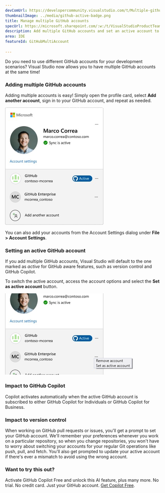 ```yaml
---
devComUrl: https://developercommunity.visualstudio.com/t/Multiple-github-user-accounts/10195369
thumbnailImage: ../media/github-active-badge.png
title: Manage multiple GitHub accounts
specUrl: https://microsoft.sharepoint.com/:w:/t/VisualStudioProductTeam/EfdJkRBfnmlHkCUlVgfrV_0BbA7B7ISqppWmOPkihdR1cw?e=MIBCab
description: Add multiple GitHub accounts and set an active account to drive GitHub features like GitHub Copilot and version control.
area: IDE
featureId: GitHubMultiAccount

---
```



Do you need to use different GitHub accounts for your development scenarios? Visual Studio now allows you to have multiple GitHub accounts at the same time!

### Adding multiple GitHub accounts
Adding multiple accounts is easy! Simply open the profile card, select **Add another account**, sign in to your GitHub account, and repeat as needed.

![Profile card with multiple GitHub accounts](../media/github-profilecard.png)

You can also add your accounts from the Account Settings dialog under **File > Account Settings**.

### Setting an active GitHub account

If you add multiple GitHub accounts, Visual Studio will default to the one marked as *active* for GitHub aware features, such as version control and GitHub Copilot. 

To switch the active account, access the account options and select the **Set as active account** button.

![Setting the GitHub active account](../media/github-setasactive.png)


### Impact to GitHub Copilot
Copilot activates automatically when the active GitHub account is subscribed to either GitHub Copilot for Individuals or GitHub Copilot for Business.

### Impact to version control

When working on GitHub pull requests or issues, you'll get a prompt to set your GitHub account. We'll remember your preferences whenever you work on a particular repository, so when you change repositories, you won't have to worry about switching your accounts for your regular Git operations like push, pull, and fetch. You'll also get prompted to update your active account if there's ever a mismatch to avoid using the wrong account.

### Want to try this out?
Activate GitHub Copilot Free and unlock this AI feature, plus many more.
No trial. No credit card. Just your GitHub account. [Get Copilot Free](vscmd://View.GitHub.Copilot.Chat).

